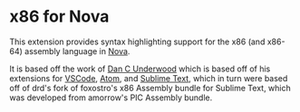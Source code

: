 # x86 for Nova

This extension provides syntax highlighting support for the x86 (and x86-64) assembly language in [Nova](https://panic.com/nova/).

It is based off the work of [Dan C Underwood](https://github.com/dan-c-underwood/Arm.novaextension) which is based off of his extensions for [VSCode](https://github.com/dan-c-underwood/vscode-arm), [Atom](https://github.com/dan-c-underwood/language-arm), and [Sublime Text](https://github.com/dan-c-underwood/ARM-ASM-Sublime), which in turn were based off of drd's fork of foxostro's x86 Assembly bundle for Sublime Text, which was developed from amorrow's PIC Assembly bundle.
